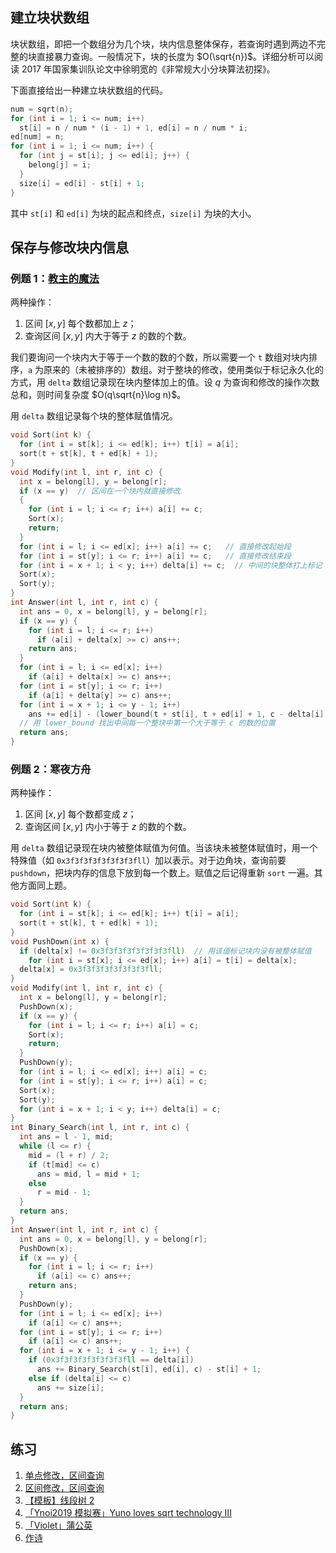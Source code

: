 ## 建立块状数组

块状数组，即把一个数组分为几个块，块内信息整体保存，若查询时遇到两边不完整的块直接暴力查询。一般情况下，块的长度为 $O(\sqrt{n})$。详细分析可以阅读 2017 年国家集训队论文中徐明宽的《非常规大小分块算法初探》。

下面直接给出一种建立块状数组的代码。

```cpp
num = sqrt(n);
for (int i = 1; i <= num; i++)
  st[i] = n / num * (i - 1) + 1, ed[i] = n / num * i;
ed[num] = n;
for (int i = 1; i <= num; i++) {
  for (int j = st[i]; j <= ed[i]; j++) {
    belong[j] = i;
  }
  size[i] = ed[i] - st[i] + 1;
}
```

其中 `st[i]` 和 `ed[i]` 为块的起点和终点，`size[i]` 为块的大小。

## 保存与修改块内信息

### 例题 1：[教主的魔法](https://www.luogu.com.cn/problem/P2801)

两种操作：

1. 区间 $[x,y]$ 每个数都加上 $z$；
2. 查询区间 $[x,y]$ 内大于等于 $z$ 的数的个数。

我们要询问一个块内大于等于一个数的数的个数，所以需要一个 `t` 数组对块内排序，`a` 为原来的（未被排序的）数组。对于整块的修改，使用类似于标记永久化的方式，用 `delta` 数组记录现在块内整体加上的值。设 $q$ 为查询和修改的操作次数总和，则时间复杂度 $O(q\sqrt{n}\log n)$。

用 `delta` 数组记录每个块的整体赋值情况。

```cpp
void Sort(int k) {
  for (int i = st[k]; i <= ed[k]; i++) t[i] = a[i];
  sort(t + st[k], t + ed[k] + 1);
}
void Modify(int l, int r, int c) {
  int x = belong[l], y = belong[r];
  if (x == y)  // 区间在一个块内就直接修改
  {
    for (int i = l; i <= r; i++) a[i] += c;
    Sort(x);
    return;
  }
  for (int i = l; i <= ed[x]; i++) a[i] += c;   // 直接修改起始段
  for (int i = st[y]; i <= r; i++) a[i] += c;   // 直接修改结束段
  for (int i = x + 1; i < y; i++) delta[i] += c;  // 中间的块整体打上标记
  Sort(x);
  Sort(y);
}
int Answer(int l, int r, int c) {
  int ans = 0, x = belong[l], y = belong[r];
  if (x == y) {
    for (int i = l; i <= r; i++)
      if (a[i] + delta[x] >= c) ans++;
    return ans;
  }
  for (int i = l; i <= ed[x]; i++)
    if (a[i] + delta[x] >= c) ans++;
  for (int i = st[y]; i <= r; i++)
    if (a[i] + delta[y] >= c) ans++;
  for (int i = x + 1; i <= y - 1; i++)
    ans += ed[i] - (lower_bound(t + st[i], t + ed[i] + 1, c - delta[i]) - t) + 1;
  // 用 lower_bound 找出中间每一个整块中第一个大于等于 c 的数的位置
  return ans;
}
```

### 例题 2：寒夜方舟

两种操作：

1. 区间 $[x,y]$ 每个数都变成 $z$；
2. 查询区间 $[x,y]$ 内小于等于 $z$ 的数的个数。

用 `delta` 数组记录现在块内被整体赋值为何值。当该块未被整体赋值时，用一个特殊值（如 `0x3f3f3f3f3f3f3f3fll`）加以表示。对于边角块，查询前要 `pushdown`，把块内存的信息下放到每一个数上。赋值之后记得重新 `sort` 一遍。其他方面同上题。

```cpp
void Sort(int k) {
  for (int i = st[k]; i <= ed[k]; i++) t[i] = a[i];
  sort(t + st[k], t + ed[k] + 1);
}
void PushDown(int x) {
  if (delta[x] != 0x3f3f3f3f3f3f3f3fll)  // 用该值标记块内没有被整体赋值
    for (int i = st[x]; i <= ed[x]; i++) a[i] = t[i] = delta[x];
  delta[x] = 0x3f3f3f3f3f3f3f3fll;
}
void Modify(int l, int r, int c) {
  int x = belong[l], y = belong[r];
  PushDown(x);
  if (x == y) {
    for (int i = l; i <= r; i++) a[i] = c;
    Sort(x);
    return;
  }
  PushDown(y);
  for (int i = l; i <= ed[x]; i++) a[i] = c;
  for (int i = st[y]; i <= r; i++) a[i] = c;
  Sort(x);
  Sort(y);
  for (int i = x + 1; i < y; i++) delta[i] = c;
}
int Binary_Search(int l, int r, int c) {
  int ans = l - 1, mid;
  while (l <= r) {
    mid = (l + r) / 2;
    if (t[mid] <= c)
      ans = mid, l = mid + 1;
    else
      r = mid - 1;
  }
  return ans;
}
int Answer(int l, int r, int c) {
  int ans = 0, x = belong[l], y = belong[r];
  PushDown(x);
  if (x == y) {
    for (int i = l; i <= r; i++)
      if (a[i] <= c) ans++;
    return ans;
  }
  PushDown(y);
  for (int i = l; i <= ed[x]; i++)
    if (a[i] <= c) ans++;
  for (int i = st[y]; i <= r; i++)
    if (a[i] <= c) ans++;
  for (int i = x + 1; i <= y - 1; i++) {
    if (0x3f3f3f3f3f3f3f3fll == delta[i])
      ans += Binary_Search(st[i], ed[i], c) - st[i] + 1;
    else if (delta[i] <= c)
      ans += size[i];
  }
  return ans;
}
```

## 练习

1. [单点修改，区间查询](https://loj.ac/problem/130)
2. [区间修改，区间查询](https://loj.ac/problem/132)
3. [【模板】线段树 2](https://www.luogu.com.cn/problem/P3373)
4. [「Ynoi2019 模拟赛」Yuno loves sqrt technology III](https://www.luogu.com.cn/problem/P5048)
5. [「Violet」蒲公英](https://www.luogu.com.cn/problem/P4168)
6. [作诗](https://www.luogu.com.cn/problem/P4135)
